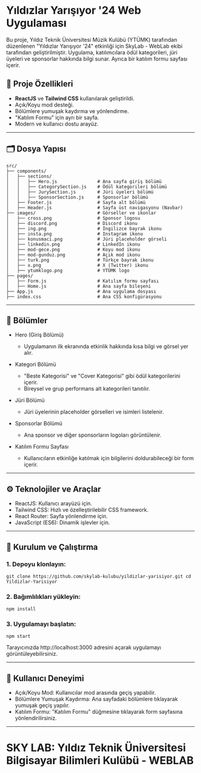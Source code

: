 # Yıldızlar Yarışıyor '24 Web Uygulaması

Bu proje, Yıldız Teknik Üniversitesi Müzik Kulübü (YTÜMK) tarafından düzenlenen "Yıldızlar Yarışıyor '24" etkinliği için SkyLab - WebLab ekibi tarafından geliştirilmiştir. Uygulama, katılımcılara ödül kategorileri, jüri üyeleri ve sponsorlar hakkında bilgi sunar. Ayrıca bir katılım formu sayfası içerir.

## 🚀 Proje Özellikleri

- **ReactJS** ve **Tailwind CSS** kullanılarak geliştirildi.
- Açık/Koyu mod desteği.
- Bölümlere yumuşak kaydırma ve yönlendirme.
- "Katılım Formu" için ayrı bir sayfa.
- Modern ve kullanıcı dostu arayüz.

---

## 🗂️ Dosya Yapısı

```plaintext
src/
├── components/
│   ├── sections/
│   │   ├── Hero.js               # Ana sayfa giriş bölümü
│   │   ├── CategorySection.js    # Ödül kategorileri bölümü
│   │   ├── JurySection.js        # Jüri üyeleri bölümü
│   │   ├── SponsorSection.js     # Sponsorlar bölümü
│   ├── Footer.js                 # Sayfa alt bölümü
│   ├── Header.js                 # Sayfa üst navigasyonu (Navbar)
├── images/                       # Görseller ve ikonlar
│   ├── cross.png                 # Sponsor logosu
│   ├── discord.png               # Discord ikonu
│   ├── ing.png                   # İngilizce bayrak ikonu
│   ├── insta.png                 # Instagram ikonu
│   ├── konusmaci.png             # Jüri placeholder görseli
│   ├── linkedin.png              # LinkedIn ikonu
│   ├── mod-gece.png              # Koyu mod ikonu
│   ├── mod-gunduz.png            # Açık mod ikonu
│   ├── turk.png                  # Türkçe bayrak ikonu
│   ├── x.png                     # X (Twitter) ikonu
│   ├── ytumklogo.png             # YTÜMK logo
├── pages/
│   ├── Form.js                   # Katılım formu sayfası
│   ├── Home.js                   # Ana sayfa bileşeni
├── App.js                        # Ana uygulama dosyası
├── index.css                     # Ana CSS konfigürasyonu
```
---

## 🌟 Bölümler

   - Hero (Giriş Bölümü)
     - Uygulamanın ilk ekranında etkinlik hakkında kısa bilgi ve görsel yer alır.

   - Kategori Bölümü
     - "Beste Kategorisi" ve "Cover Kategorisi" gibi ödül kategorilerini içerir.
     - Bireysel ve grup performans alt kategorileri tanıtılır.

   - Jüri Bölümü
     - Jüri üyelerinin placeholder görselleri ve isimleri listelenir.

   - Sponsorlar Bölümü
     - Ana sponsor ve diğer sponsorların logoları görüntülenir.

   - Katılım Formu Sayfası
     - Kullanıcıların etkinliğe katılmak için bilgilerini doldurabileceği bir form içerir.

---

## ⚙️ Teknolojiler ve Araçlar

  * ReactJS: Kullanıcı arayüzü için.
  * Tailwind CSS: Hızlı ve özelleştirilebilir CSS framework.
  * React Router: Sayfa yönlendirme için.
  * JavaScript (ES6): Dinamik işlevler için.

---

## 📜 Kurulum ve Çalıştırma

### 1. Depoyu klonlayın:
```plaintext
git clone https://github.com/skylab-kulubu/yildizlar-yarisiyor.git cd Yildizlar-Yarisiyor
```

### 2. Bağımlılıkları yükleyin:
```plaintext
npm install
```

### 3. Uygulamayı başlatın:
```plaintext
npm start
```

Tarayıcınızda http://localhost:3000 adresini açarak uygulamayı görüntüleyebilirsiniz.

---

## 🌈 Kullanıcı Deneyimi

  * Açık/Koyu Mod: Kullanıcılar mod arasında geçiş yapabilir.
  * Bölümlere Yumuşak Kaydırma: Ana sayfadaki bölümlere tıklayarak yumuşak geçiş yapılır.
  * Katılım Formu: "Katılım Formu" düğmesine tıklayarak form sayfasına yönlendirilirsiniz.

---

# SKY LAB: Yıldız Teknik Üniversitesi Bilgisayar Bilimleri Kulübü - WEBLAB


